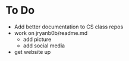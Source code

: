 # To Do 

- Add better documentation to CS class repos
- work on jryanb0b/readme.md
  - add picture
  - add social media
- get website up
